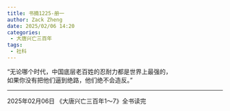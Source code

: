 ```yaml
---
title: 书摘1225-册一
author: Zack Zheng
date: 2025/02/06 14:20
categories:
 - 大唐兴亡三百年
tags:
 - 社科
---
```



“无论哪个时代，中国底层老百姓的忍耐力都是世界上最强的，    
如果你没有把他们逼到绝路，他们绝不会造反。”         

----------------------------------------

2025年02月06日 《大唐兴亡三百年1～7》全书读完


